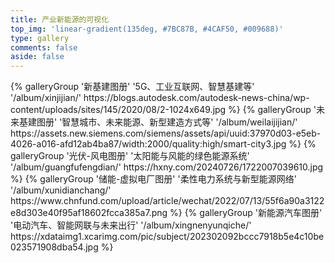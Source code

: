```yaml
---
title: 产业新能源的可视化
top_img: 'linear-gradient(135deg, #7BC87B, #4CAF50, #009688)'
type: gallery
comments: false
aside: false
---
```

<div class="gallery-group-main">
  {% galleryGroup '新基建图册' '5G、工业互联网、智慧基建等' '/album/xinjijian/' https://blogs.autodesk.com/autodesk-news-china/wp-content/uploads/sites/145/2020/08/2-1024x649.jpg %}
  {% galleryGroup '未来基建图册' '智慧城市、未来能源、新型建造方式等' '/album/weilaijijian/' https://assets.new.siemens.com/siemens/assets/api/uuid:37970d03-e5eb-4026-a016-afd12ab4ba87/width:2000/quality:high/smart-city3.jpg %}
  {% galleryGroup '光伏-风电图册' '太阳能与风能的绿色能源系统' '/album/guangfufengdian/' https://hxny.com/20240726/1722007039610.jpg %}
  {% galleryGroup '储能-虚拟电厂图册' '柔性电力系统与新型能源网络' '/album/xunidianchang/' https://www.chnfund.com/upload/article/wechat/2022/07/13/55f6a90a3122e8d303e40f95af18602fcca385a7.png %}
  {% galleryGroup '新能源汽车图册' '电动汽车、智能网联与未来出行' '/album/xingnenyunqiche/' https://xdataimg1.xcarimg.com/pic/subject/202302092bccc7918b5e4c10be023571908dba54.jpg %}
</div>
